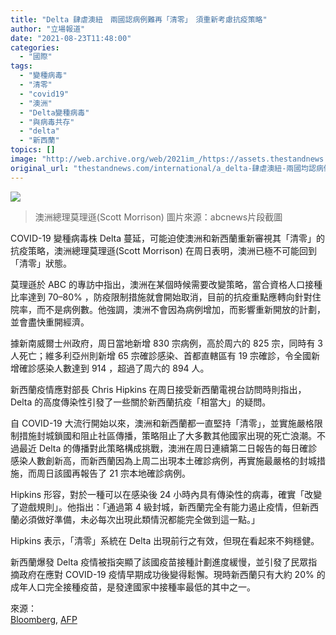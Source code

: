 ```yaml
---
title: "Delta 肆虐澳紐　兩國認病例難再「清零」　須重新考慮抗疫策略"
author: "立場報道"
date: "2021-08-23T11:48:00"
categories:
  - "國際"
tags:
  - "變種病毒"
  - "清零"
  - "covid19"
  - "澳洲"
  - "Delta變種病毒"
  - "與病毒共存"
  - "delta"
  - "新西蘭"
topics: []
image: "http://web.archive.org/web/2021im_/https://assets.thestandnews.com/media/photos/Layer_1_2zW1zNE.png"
original_url: "thestandnews.com/international/a_delta-肆虐澳紐-兩國均認病例難再清零-須重新考慮抗疫策略"
---
```

![](http://web.archive.org/web/2021im_/https://assets.thestandnews.com/media/photos/Layer_1_2zW1zNE.png)
> 澳洲總理莫理遜(Scott Morrison) 圖片來源：abcnews片段截圖

COVID-19 變種病毒株 Delta 蔓延，可能迫使澳洲和新西蘭重新審視其「清零」的抗疫策略，澳洲總理莫理遜(Scott Morrison) 在周日表明，澳洲已極不可能回到「清零」狀態。

莫理遜於 ABC 的專訪中指出，澳洲在某個時候需要改變策略，當合資格人口接種比率達到 70–80% ，防疫限制措施就會開始取消，目前的抗疫重點應轉向針對住院率，而不是病例數。他強調，澳洲不會因為病例增加，而影響重新開放的計劃，並會盡快重開經濟。

據新南威爾士州政府，周日當地新增 830 宗病例，高於周六的 825 宗，同時有 3 人死亡；維多利亞州則新增 65 宗確診感染、首都直轄區有 19 宗確診，令全國新增確診感染人數達到 914 ，超過了周六的 894 人。

新西蘭疫情應對部長 Chris Hipkins 在周日接受新西蘭電視台訪問時則指出， Delta 的高度傳染性引發了一些關於新西蘭抗疫「相當大」的疑問。

自 COVID-19 大流行開始以來，澳洲和新西蘭都一直堅持「清零」，並實施嚴格限制措施封城鎖國和阻止社區傳播，策略阻止了大多數其他國家出現的死亡浪潮。不過最近 Delta 的傳播對此策略構成挑戰，澳洲在周日連續第二日報告的每日確診感染人數創新高，而新西蘭因為上周二出現本土確診病例，再實施最嚴格的封城措施，而周日該國再報告了 21 宗本地確診病例。

Hipkins 形容，對於一種可以在感染後 24 小時內具有傳染性的病毒，確實「改變了遊戲規則」。他指出：「通過第 4 級封城，新西蘭完全有能力遏止疫情，但新西蘭必須做好準備，未必每次出現此類情況都能完全做到這一點。」

Hipkins 表示，「清零」系統在 Delta 出現前行之有效，但現在看起來不夠穩健。

新西蘭爆發 Delta 疫情被指突顯了該國疫苗接種計劃進度緩慢，並引發了民眾指摘政府在應對 COVID-19 疫情早期成功後變得鬆懈。現時新西蘭只有大約 20% 的成年人口完全接種疫苗，是發達國家中接種率最低的其中之一。

來源：  
[Bloomberg](http://web.archive.org/web/20211229132839/https://www.bloomberg.com/news/articles/2021-08-22/n-z-says-delta-raises-questions-about-its-covid-zero-approach), [AFP](http://web.archive.org/web/20211229132839/https://www.france24.com/en/live-news/20210822-new-zealand-queries-virus-approach-as-delta-outbreak-grows)